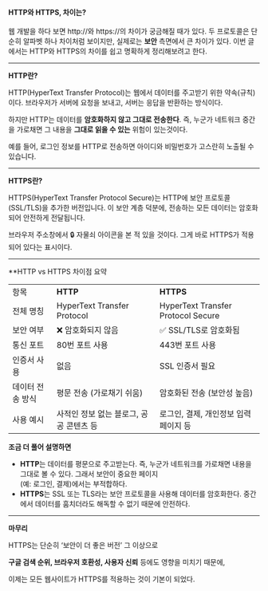 #### **HTTP와 HTTPS, 차이는?**

  

웹 개발을 하다 보면 http://와 https://의 차이가 궁금해질 때가 있다. 두 프로토콜은 단순히 알파벳 하나 차이처럼 보이지만, 실제로는 **보안** 측면에서 큰 차이가 있다. 이번 글에서는 HTTP와 HTTPS의 차이를 쉽고 명확하게 정리해보려고 한다.

---

  

**HTTP란?**

  

HTTP(HyperText Transfer Protocol)는 웹에서 데이터를 주고받기 위한 약속(규칙)이다. 브라우저가 서버에 요청을 보내고, 서버는 응답을 반환하는 방식이다.

  

하지만 HTTP는 데이터를 **암호화하지 않고 그대로 전송한다**. 즉, 누군가 네트워크 중간을 가로채면 그 내용을 **그대로 읽을 수 있는** 위험이 있는것이다.

  

예를 들어, 로그인 정보를 HTTP로 전송하면 아이디와 비밀번호가 고스란히 노출될 수 있습니다.

---

  

**HTTPS란?**

  

HTTPS(HyperText Transfer Protocol Secure)는 HTTP에 보안 프로토콜(SSL/TLS)을 추가한 버전입니다. 이 보안 계층 덕분에, 전송하는 모든 데이터는 암호화되어 안전하게 전달됩니다.

  

브라우저 주소창에서 🔒 자물쇠 아이콘을 본 적 있을 것이다. 그게 바로 HTTPS가 적용되어 있다는 표시이다.

  

---

  

**HTTP vs HTTPS 차이점 요약  
  

|   |   |   |
|---|---|---|
|항목|**HTTP**|**HTTPS**|
|전체 명칭|HyperText Transfer Protocol|HyperText Transfer Protocol Secure|
|보안 여부|❌ 암호화되지 않음|✅ SSL/TLS로 암호화됨|
|통신 포트|80번 포트 사용|443번 포트 사용|
|인증서 사용|없음|SSL 인증서 필요|
|데이터 전송 방식|평문 전송 (가로채기 쉬움)|암호화된 전송 (보안성 높음)|
|사용 예시|사적인 정보 없는 블로그, 공공 콘텐츠 등|로그인, 결제, 개인정보 입력 페이지 등|

**조금 더 풀어 설명하면**

  

- **HTTP**는 데이터를 평문으로 주고받는다. 즉, 누군가 네트워크를 가로채면 내용을 그대로 볼 수 있다. 그래서 보안이 중요한 페이지  
    (예: 로그인, 결제)에서는 부적합하다.
- **HTTPS**는 SSL 또는 TLS라는 보안 프로토콜을 사용해 데이터를 암호화한다. 중간에서 데이터를 훔치더라도 해독할 수 없기 때문에 안전하다.

---

**마무리**

  

HTTPS는 단순히 ‘보안이 더 좋은 버전’ 그 이상으로

**구글 검색 순위, 브라우저 호환성, 사용자 신뢰** 등에도 영향을 미치기 때문에,

이제는 모든 웹사이트가 HTTPS를 적용하는 것이 기본이 되었다.